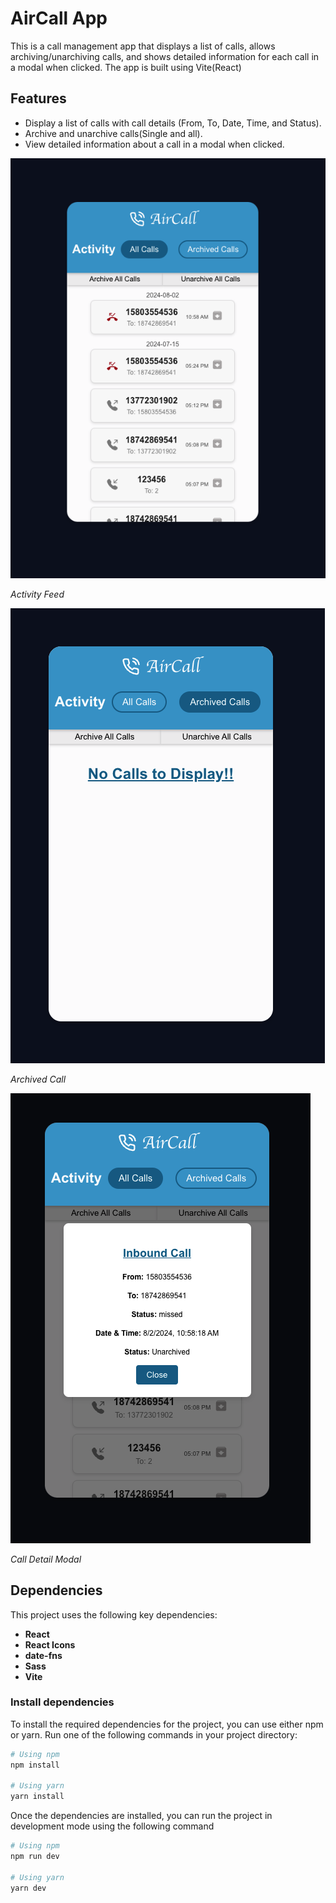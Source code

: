 # AirCall App

This is a call management app that displays a list of calls, allows archiving/unarchiving calls, and shows detailed information for each call in a modal when clicked. The app is built using Vite(React)

## Features

- Display a list of calls with call details (From, To, Date, Time, and Status).
- Archive and unarchive calls(Single and all).
- View detailed information about a call in a modal when clicked.

![Activity Feed](<src/assets/image.png>)

*Activity Feed*

![Archived Call](<src/assets/image copy.png>)

*Archived Call*

![Call Detail Modal](<src/assets/image copy 2.png>)

*Call Detail Modal*

## Dependencies

This project uses the following key dependencies:

- **React**
- **React Icons**
- **date-fns**
- **Sass**
- **Vite**

### Install dependencies

To install the required dependencies for the project, you can use either npm or yarn. Run one of the following commands in your project directory:

```bash
# Using npm
npm install

# Using yarn
yarn install
```

Once the dependencies are installed, you can run the project in development mode using the following command


```bash
# Using npm
npm run dev

# Using yarn
yarn dev
```